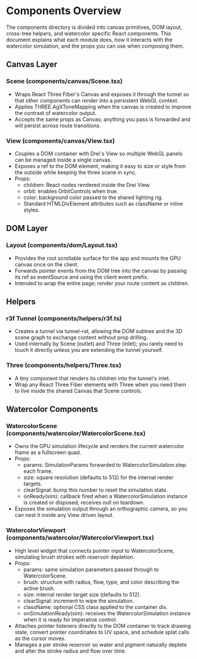 # Components Overview

The components directory is divided into canvas primitives, DOM layout, cross-tree helpers, and watercolor specific React components. This document explains what each module does, how it interacts with the watercolor simulation, and the props you can use when composing them.

## Canvas Layer

### Scene (components/canvas/Scene.tsx)
- Wraps React Three Fiber's Canvas and exposes it through the tunnel so that other components can render into a persistent WebGL context.
- Applies THREE.AgXToneMapping when the canvas is created to improve the contrast of watercolor output.
- Accepts the same props as Canvas; anything you pass is forwarded and will persist across route transitions.

### View (components/canvas/View.tsx)
- Couples a DOM container with Drei's View so multiple WebGL panels can be managed inside a single canvas.
- Exposes a ref to the DOM element, making it easy to size or style from the outside while keeping the three scene in sync.
- Props:
  - children: React nodes rendered inside the Drei View.
  - orbit: enables OrbitControls when true.
  - color: background color passed to the shared lighting rig.
  - Standard HTMLDivElement attributes such as className or inline styles.

## DOM Layer

### Layout (components/dom/Layout.tsx)
- Provides the root scrollable surface for the app and mounts the GPU canvas once on the client.
- Forwards pointer events from the DOM tree into the canvas by passing its ref as eventSource and using the client event prefix.
- Intended to wrap the entire page; render your route content as children.

## Helpers

### r3f Tunnel (components/helpers/r3f.ts)
- Creates a tunnel via tunnel-rat, allowing the DOM subtree and the 3D scene graph to exchange content without prop drilling.
- Used internally by Scene (outlet) and Three (inlet); you rarely need to touch it directly unless you are extending the tunnel yourself.

### Three (components/helpers/Three.tsx)
- A tiny component that renders its children into the tunnel's inlet.
- Wrap any React Three Fiber elements with Three when you need them to live inside the shared Canvas that Scene controls.

## Watercolor Components

### WatercolorScene (components/watercolor/WatercolorScene.tsx)
- Owns the GPU simulation lifecycle and renders the current watercolor frame as a fullscreen quad.
- Props:
  - params: SimulationParams forwarded to WatercolorSimulation.step each frame.
  - size: square resolution (defaults to 512) for the internal render targets.
  - clearSignal: bump this number to reset the simulation state.
  - onReady(sim): callback fired when a WatercolorSimulation instance is created or disposed; receives null on teardown.
- Exposes the simulation output through an orthographic camera, so you can nest it inside any View driven layout.

### WatercolorViewport (components/watercolor/WatercolorViewport.tsx)
- High level widget that connects pointer input to WatercolorScene, simulating brush strokes with reservoir depletion.
- Props:
  - params: same simulation parameters passed through to WatercolorScene.
  - brush: structure with radius, flow, type, and color describing the active brush.
  - size: internal render target size (defaults to 512).
  - clearSignal: increment to wipe the simulation.
  - className: optional CSS class applied to the container div.
  - onSimulationReady(sim): receives the WatercolorSimulation instance when it is ready for imperative control.
- Attaches pointer listeners directly to the DOM container to track drawing state, convert pointer coordinates to UV space, and schedule splat calls as the cursor moves.
- Manages a per stroke reservoir so water and pigment naturally deplete and alter the stroke radius and flow over time.
